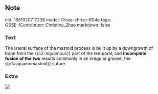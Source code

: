 ## Note
nid: 1661020717238
model: Cloze-chrisc-ff04e
tags: GSSE::!Contributor::Christine_Zhao
markdown: false

### Text
<div>
  <div>
    <div>
      <div>
        The late<font color="#000001">ral surface of the mastoid
        process is built up by a downgrowth of bone from the</font>
        {{c2::squamous}} <font color="#000001">part of the
        temporal, and <b>incomplete fusion of the two</b> results
        commonly in an irregular groove, the {{c1::squamomastoid}}
        suture.</font>
      </div>
    </div>
  </div>
</div>

### Extra
<img src="Screen%20Shot%202021-07-29%20at%208.55.41%20pm.png">
